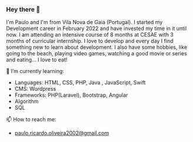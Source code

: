 ### Hey there 👋

I'm Paulo and I'm from Vila Nova de Gaia (Portugal).
I started my Development career in February 2022 and have invested my time in it until now. I am attending an intensive course of 8 months at CESAE with 3 months of curricular internship.
I love to develop and every day I find something new to learn about development.
I also have some hobbies, like going to the beach, playing video games, watching a good movie or series and eating… I love to eat!

🌱 I’m currently learning:    
   - Languages: HTML, CSS, PHP, Java , JavaScript, Swift
   - CMS: Wordpress
   - Frameworks: PHP(Laravel), Bootstrap, Angular
   - Algorithm
   - SQL

📫 How to reach me:
   - paulo.ricardo.oliveira2002@gmail.com



<!--
**PauloOliveira2002/PauloOliveira2002** is a ✨ _special_ ✨ repository because its `README.md` (this file) appears on your GitHub profile.

Here are some ideas to get you started:

- 🔭 I’m currently working on ...
- 🌱 I’m currently learning ...
- 👯 I’m looking to collaborate on ...
- 🤔 I’m looking for help with ...
- 💬 Ask me about ...
- 📫 How to reach me: ...
- 😄 Pronouns: ...
- ⚡ Fun fact: ...
-->
